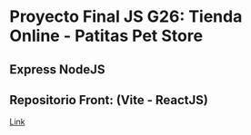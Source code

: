 
# Proyecto Final JS G26: Tienda Online - Patitas Pet Store
## Express NodeJS

## Repositorio Front: (Vite - ReactJS) 
[Link](https://github.com/javierfdb/hito-2-frontend)






